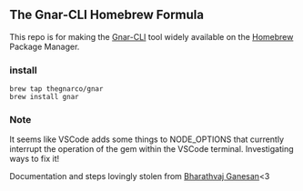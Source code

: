 ## The Gnar-CLI Homebrew Formula

This repo is for making the [Gnar-CLI](https://github.com/TheGnarCo/gnar-cli) tool widely available on the [Homebrew](https://brew.sh/) Package Manager.

### install

```
brew tap thegnarco/gnar
brew install gnar
```

### Note

It seems like VSCode adds some things to NODE_OPTIONS that currently interrupt the operation of the gem within the VSCode terminal. Investigating ways to fix it!

Documentation and steps lovingly stolen from [Bharathvaj Ganesan](https://bharathvaj.me/blog/how-to-publish-your-nodejs-project-on-homebrew)<3
